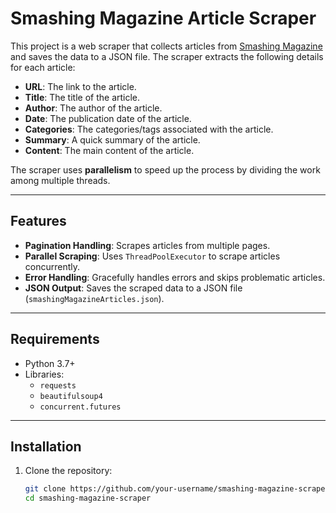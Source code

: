 # Smashing Magazine Article Scraper

This project is a web scraper that collects articles from [Smashing Magazine](https://www.smashingmagazine.com/articles/) and saves the data to a JSON file. The scraper extracts the following details for each article:

- **URL**: The link to the article.
- **Title**: The title of the article.
- **Author**: The author of the article.
- **Date**: The publication date of the article.
- **Categories**: The categories/tags associated with the article.
- **Summary**: A quick summary of the article.
- **Content**: The main content of the article.

The scraper uses **parallelism** to speed up the process by dividing the work among multiple threads.

---

## Features

- **Pagination Handling**: Scrapes articles from multiple pages.
- **Parallel Scraping**: Uses `ThreadPoolExecutor` to scrape articles concurrently.
- **Error Handling**: Gracefully handles errors and skips problematic articles.
- **JSON Output**: Saves the scraped data to a JSON file (`smashingMagazineArticles.json`).

---

## Requirements

- Python 3.7+
- Libraries:
  - `requests`
  - `beautifulsoup4`
  - `concurrent.futures`

---

## Installation

1. Clone the repository:
   ```bash
   git clone https://github.com/your-username/smashing-magazine-scraper.git
   cd smashing-magazine-scraper
